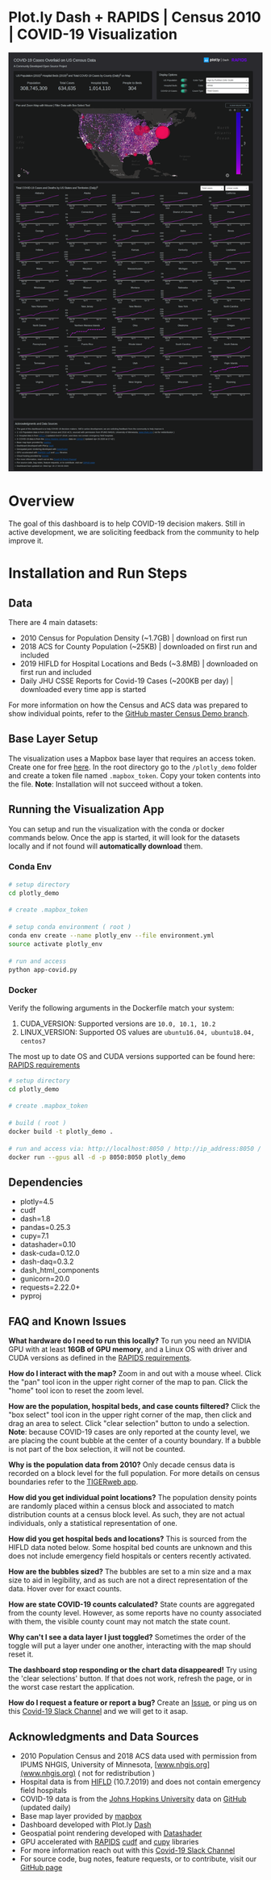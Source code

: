 # Plot.ly Dash + RAPIDS | Census 2010 | COVID-19 Visualization

![screenshot](./RAPIDS-plotly%20Census-CV19.png)

# Overview

The goal of this dashboard is to help COVID-19 decision makers. Still in active development, we are soliciting feedback from the community to help improve it.

# Installation and Run Steps

## Data 
There are 4 main datasets:

- 2010 Census for Population Density (~1.7GB) | download on first run
- 2018 ACS for County Population (~25KB) | downloaded on first run and included 
- 2019 HIFLD for Hospital Locations and Beds (~3.8MB) | downloaded on first run and included 
- Daily JHU CSSE Reports for Covid-19 Cases (~200KB per day) | downloaded every time app is started 

For more information on how the Census and ACS data was prepared to show individual points, refer to the [GitHub master Census Demo branch](https://github.com/rapidsai/plotly-dash-rapids-census-demo/tree/master).


## Base Layer Setup
The visualization uses a Mapbox base layer that requires an access token. Create one for free [here](https://www.mapbox.com/help/define-access-token/). In the root directory go to the `/plotly_demo` folder and create a token file named `.mapbox_token`. Copy your token contents into the file. **Note**: Installation will not succeed without a token. 

## Running the Visualization App

You can setup and run the visualization with the conda or docker commands below. Once the app is started, it will look for the datasets locally and if not found will **automatically download** them.


### Conda Env

```bash
# setup directory
cd plotly_demo

# create .mapbox_token

# setup conda environment ( root )
conda env create --name plotly_env --file environment.yml
source activate plotly_env

# run and access
python app-covid.py
```

### Docker

Verify the following arguments in the Dockerfile match your system:

1. CUDA_VERSION: Supported versions are `10.0, 10.1, 10.2`
2. LINUX_VERSION: Supported OS values are `ubuntu16.04, ubuntu18.04, centos7`

The most up to date OS and CUDA versions supported can be found here: [RAPIDS requirements](https://rapids.ai/start.html#req)

```bash
# setup directory
cd plotly_demo

# create .mapbox_token

# build ( root )
docker build -t plotly_demo .

# run and access via: http://localhost:8050 / http://ip_address:8050 / http://0.0.0.0:8050
docker run --gpus all -d -p 8050:8050 plotly_demo
```

## Dependencies

- plotly=4.5
- cudf
- dash=1.8
- pandas=0.25.3
- cupy=7.1
- datashader=0.10
- dask-cuda=0.12.0
- dash-daq=0.3.2
- dash_html_components
- gunicorn=20.0
- requests=2.22.0+
- pyproj


## FAQ and Known Issues
**What hardware do I need to run this locally?**  To run you need an NVIDIA GPU with at least **16GB of GPU memory**, and a Linux OS with driver and CUDA versions as defined in the [RAPIDS requirements](https://rapids.ai/start.html#req).


**How do I interact with the map?** Zoom in and out with a mouse wheel. Click the "pan" tool icon in the upper right corner of the map to pan. Click the "home" tool icon to reset the zoom level. 


**How are the population, hospital beds, and case counts filtered?** Click the "box select" tool icon in the upper right corner of the map, then click and drag an area to select. Click "clear selection" button to undo a selection. **Note**: because COVID-19 cases are only reported at the county level, we are placing the count bubble at the center of a county boundary. If a bubble is not part of the box selection, it will not be counted.


**Why is the population data from 2010?** Only decade census data is recorded on a block level for the full population. For more details on census boundaries refer to the [TIGERweb app](https://tigerweb.geo.census.gov/tigerwebmain/TIGERweb_apps.html). 


**How did you get individual point locations?** The population density points are randomly placed within a census block and associated to match distribution counts at a census block level. As such, they are not actual individuals, only a statistical representation of one.


**How did you get hospital beds and locations?** This is sourced from the HIFLD data noted below. Some hospital bed counts are unknown and this does not include emergency field hospitals or centers recently activated. 


**How are the bubbles sized?** The bubbles are set to a min size and a max size to aid in legibility, and as such are not a direct representation of the data. Hover over for exact counts. 


**How are state COVID-19 counts calculated?** State counts are aggregated from the county level. However, as some reports have no county associated with them, the visible county count may not match the state count. 


**Why can't I see a data layer I just toggled?** Sometimes the order of the toggle will put a layer under one another, interacting with the map should reset it.


**The dashboard stop responding or the chart data disappeared!** Try using the 'clear selections' button. If that does not work, refresh the page, or in the worst case restart the application. 


**How do I request a feature or report a bug?** Create an [Issue](https://github.com/rapidsai/plotly-dash-rapids-census-demo/issues), or ping us on this [Covid-19 Slack Channel](https://join.slack.com/t/rapids-goai/shared_invite/zt-2qmkjvzl-K3rVHb1rZYuFeczoR9e4EA) and we will get to it asap. 


## Acknowledgments and Data Sources

- 2010 Population Census and 2018 ACS data used with permission from IPUMS NHGIS, University of Minnesota, [www.nhgis.org](www.nhgis.org) ( not for redistribution )
- Hospital data is from [HIFLD](https://hifld-geoplatform.opendata.arcgis.com/datasets/hospitals) (10.7.2019) and does not contain emergency field hospitals
- COVID-19 data is from the [Johns Hopkins University](https://coronavirus.jhu.edu/) data on [GitHub](https://github.com/CSSEGISandData/COVID-19/tree/master/csse_covid_19_data/csse_covid_19_daily_reports) (updated daily)
- Base map layer provided by [mapbox](https://www.mapbox.com/)
- Dashboard developed with Plot.ly [Dash](https://dash.plotly.com/)
- Geospatial point rendering developed with [Datashader](https://datashader.org/)
- GPU accelerated with [RAPIDS](https://rapids.ai/) [cudf](https://github.com/rapidsai/cudf) and [cupy](https://cupy.chainer.org/) libraries
- For more information reach out with this [Covid-19 Slack Channel](https://join.slack.com/t/rapids-goai/shared_invite/zt-2qmkjvzl-K3rVHb1rZYuFeczoR9e4EA)
- For source code, bug notes, feature requests, or to contribute, visit our [GitHub page](https://github.com/rapidsai/plotly-dash-rapids-census-demo)
